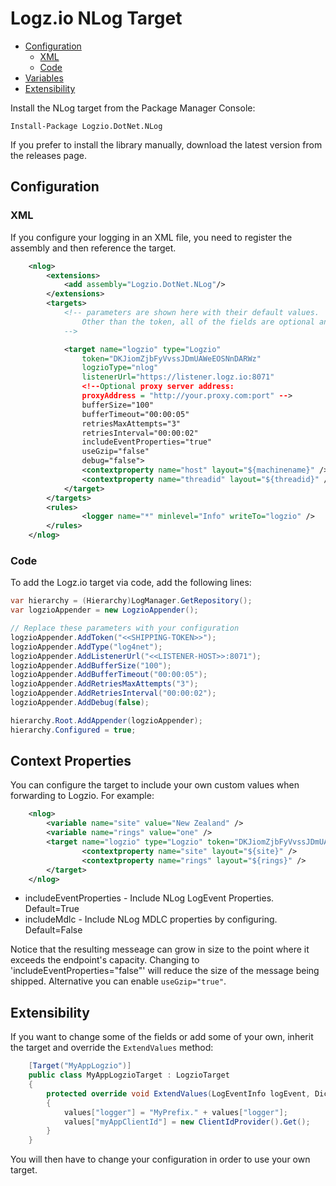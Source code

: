 # Logz.io NLog Target

- [Configuration](#configuration)
	- [XML](#xml)
	- [Code](#code)
- [Variables](#variables)
- [Extensibility](#extensibility)


Install the NLog target from the Package Manager Console:

    Install-Package Logzio.DotNet.NLog

If you prefer to install the library manually, download the latest version from the releases page.

## Configuration
### XML
If you configure your logging in an XML file, you need to register the assembly and then reference the target.

```xml
	<nlog>
		<extensions>
			<add assembly="Logzio.DotNet.NLog"/>
		</extensions>
		<targets>
			<!-- parameters are shown here with their default values. 
				Other than the token, all of the fields are optional and can be safely omitted.            
            -->

			<target name="logzio" type="Logzio" 
				token="DKJiomZjbFyVvssJDmUAWeEOSNnDARWz" 
				logzioType="nlog"
				listenerUrl="https://listener.logz.io:8071"
                <!--Optional proxy server address:
                proxyAddress = "http://your.proxy.com:port" -->
				bufferSize="100"
				bufferTimeout="00:00:05"
				retriesMaxAttempts="3"
				retriesInterval="00:00:02"
				includeEventProperties="true"
				useGzip="false"
				debug="false">
				<contextproperty name="host" layout="${machinename}" />
				<contextproperty name="threadid" layout="${threadid}" />
			</target>
		</targets>
		<rules>
				<logger name="*" minlevel="Info" writeTo="logzio" />
		</rules>
	</nlog>
```
### Code
To add the Logz.io target via code, add the following lines:

```csharp
var hierarchy = (Hierarchy)LogManager.GetRepository();
var logzioAppender = new LogzioAppender();

// Replace these parameters with your configuration
logzioAppender.AddToken("<<SHIPPING-TOKEN>>");
logzioAppender.AddType("log4net");
logzioAppender.AddListenerUrl("<<LISTENER-HOST>>:8071");
logzioAppender.AddBufferSize("100");
logzioAppender.AddBufferTimeout("00:00:05");
logzioAppender.AddRetriesMaxAttempts("3");
logzioAppender.AddRetriesInterval("00:00:02");
logzioAppender.AddDebug(false);

hierarchy.Root.AddAppender(logzioAppender);
hierarchy.Configured = true;
```

## Context Properties

You can configure the target to include your own custom values when forwarding to Logzio. For example:

```xml
	<nlog>
		<variable name="site" value="New Zealand" />
		<variable name="rings" value="one" />
		<target name="logzio" type="Logzio" token="DKJiomZjbFyVvssJDmUAWeEOSNnDARWz" includeEventProperties="true" includeMdlc="false">
				<contextproperty name="site" layout="${site}" />
				<contextproperty name="rings" layout="${rings}" />
		</target>
	</nlog>
```

- includeEventProperties - Include NLog LogEvent Properties. Default=True
- includeMdlc - Include NLog MDLC properties by configuring. Default=False

Notice that the resulting messeage can grow in size to the point where it exceeds the endpoint's capacity. Changing to 'includeEventProperties="false"' will reduce the size of the message being shipped. Alternative you can enable `useGzip="true"`.

## Extensibility 

If you want to change some of the fields or add some of your own, inherit the target and override the `ExtendValues` method:

```C#
	[Target("MyAppLogzio")]
	public class MyAppLogzioTarget : LogzioTarget
	{
		protected override void ExtendValues(LogEventInfo logEvent, Dictionary<string, string> values)
		{
			values["logger"] = "MyPrefix." + values["logger"];
			values["myAppClientId"] = new ClientIdProvider().Get();
		}
	}
```

You will then have to change your configuration in order to use your own target.
